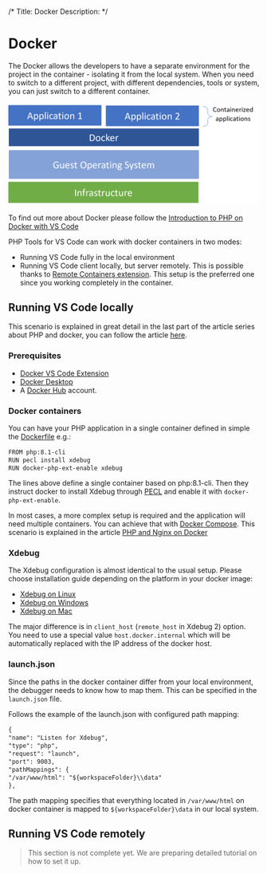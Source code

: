 /*
Title: Docker 
Description: 
*/

# Docker

The Docker allows the developers to have a separate environment for the project in the container - isolating it from the local system. When you need to switch to a different project, with different dependencies, tools or system, you can just switch to a different container.

![Docker schema](img/docker.png)

To find out more about Docker please follow the [Introduction to PHP on Docker with VS Code](https://blog.devsense.com/2019/introduction-to-php-on-docker-with-visual-studio-code)

PHP Tools for VS Code can work with docker containers in two modes:

 - Running VS Code fully in the local environment
 - Running VS Code client locally, but server remotely. This is possible thanks to [Remote Containers extension](https://marketplace.visualstudio.com/items?itemName=ms-vscode-remote.remote-containers). This setup is the preferred one since you working completely in the container. 

## Running VS Code locally

This scenario is explained in great detail in the last part of the article series about PHP and docker, you can follow the article [here](https://blog.devsense.com/2019/debugging-php-on-docker-with-visual-studio-code).

### Prerequisites 
- [Docker VS Code Extension](https://marketplace.visualstudio.com/items?itemName=ms-azuretools.vscode-docker)
- [Docker Desktop](https://docs.docker.com/desktop/)
- A [Docker Hub](https://hub.docker.com/signup) account. 

### Docker containers

You can have your PHP application in a single container defined in simple the [Dockerfile](https://docs.docker.com/engine/reference/builder/) e.g.:

```
FROM php:8.1-cli
RUN pecl install xdebug
RUN docker-php-ext-enable xdebug
```

The lines above define a single container based on php:8.1-cli. Then they instruct docker to install Xdebug through [PECL](https://pecl.php.net/) and enable it with `docker-php-ext-enable`.

In most cases, a more complex setup is required and the application will need multiple containers. You can achieve that with [Docker Compose](https://docs.docker.com/compose/). This scenario is explained in the article [PHP and Nginx on Docker](https://blog.devsense.com/2019/php-nginx-docker)

### Xdebug

The Xdebug configuration is almost identical to the usual setup. Please choose installation guide depending on the platform in your docker image:
 - [Xdebug on Linux](xdebug-linux)
 - [Xdebug on Windows](xdebug-win)
 - [Xdebug on Mac](xdebug-win)

The major difference is in `client_host` (`remote_host` in Xdebug 2) option. You need to use a special value `host.docker.internal` which will be automatically replaced with the IP address of the docker host. 

### launch.json

Since the paths in the docker container differ from your local environment, the debugger needs to know how to map them. This can be specified in the `launch.json` file.

Follows the example of the launch.json with configured path mapping:
```
{
"name": "Listen for Xdebug",
"type": "php",
"request": "launch",
"port": 9003,
"pathMappings": {
"/var/www/html": "${workspaceFolder}\\data"
},
```
The path mapping specifies that everything located in `/var/www/html` on docker container is mapped to `${workspaceFolder}\data` in our local system.

## Running VS Code remotely

> This section is not complete yet. We are preparing detailed tutorial on how to set it up.
